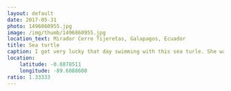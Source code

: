 ```yaml
---
layout: default
date: 2017-05-31
photo: 1496860955.jpg
image: /img/thumb/1496860955.jpg
location_text: Mirador Cerro Tijeretas, Galapagos, Ecuador
title: Sea turtle
caption: I got very lucky that day swimming with this sea turle. She was absolutely not afraid of me, not like she was used to mankind, but more like she was minding her own business and expecting me to do the same. Pretty awesome though, very relaxed haha!
location:
    latitude: -0.8878511
    longitude: -89.6088608
ratio: 1.33333
---
```

